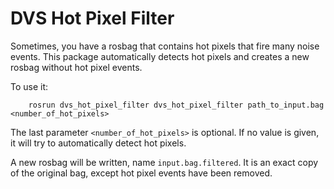 # DVS Hot Pixel Filter

Sometimes, you have a rosbag that contains hot pixels that fire many noise events.
This package automatically detects hot pixels and creates a new rosbag without hot pixel events.

To use it:

        rosrun dvs_hot_pixel_filter dvs_hot_pixel_filter path_to_input.bag <number_of_hot_pixels>


The last parameter ```<number_of_hot_pixels>``` is optional.
If no value is given, it will try to automatically detect hot pixels.

A new rosbag will be written, name ```input.bag.filtered```. It is an exact copy of the original bag, except hot pixel events have been removed.

